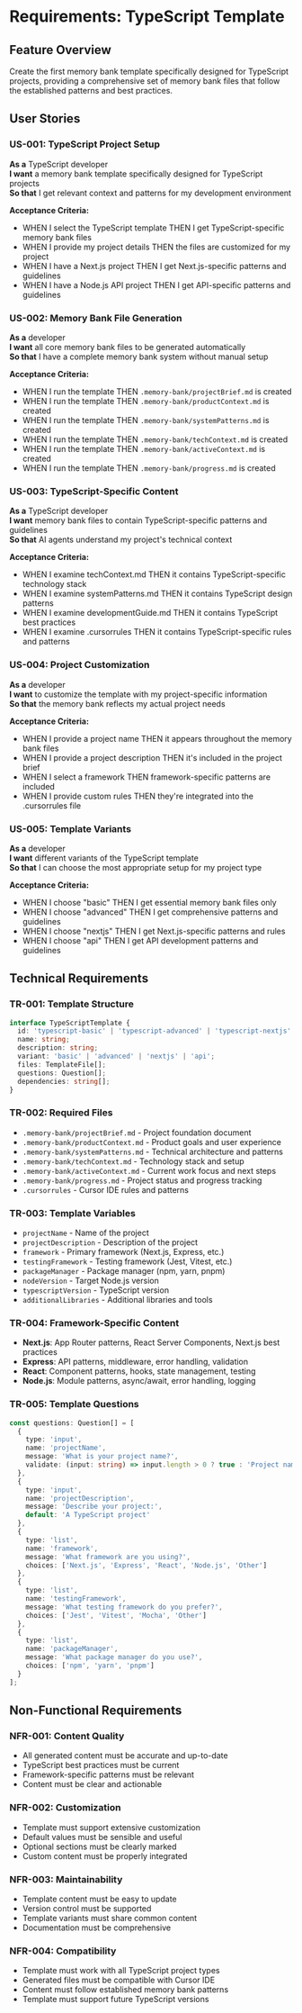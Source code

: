 # Requirements: TypeScript Template

## Feature Overview
Create the first memory bank template specifically designed for TypeScript projects, providing a comprehensive set of memory bank files that follow the established patterns and best practices.

## User Stories

### US-001: TypeScript Project Setup
**As a** TypeScript developer  
**I want** a memory bank template specifically designed for TypeScript projects  
**So that** I get relevant context and patterns for my development environment

**Acceptance Criteria:**
- WHEN I select the TypeScript template THEN I get TypeScript-specific memory bank files
- WHEN I provide my project details THEN the files are customized for my project
- WHEN I have a Next.js project THEN I get Next.js-specific patterns and guidelines
- WHEN I have a Node.js API project THEN I get API-specific patterns and guidelines

### US-002: Memory Bank File Generation
**As a** developer  
**I want** all core memory bank files to be generated automatically  
**So that** I have a complete memory bank system without manual setup

**Acceptance Criteria:**
- WHEN I run the template THEN `.memory-bank/projectBrief.md` is created
- WHEN I run the template THEN `.memory-bank/productContext.md` is created
- WHEN I run the template THEN `.memory-bank/systemPatterns.md` is created
- WHEN I run the template THEN `.memory-bank/techContext.md` is created
- WHEN I run the template THEN `.memory-bank/activeContext.md` is created
- WHEN I run the template THEN `.memory-bank/progress.md` is created

### US-003: TypeScript-Specific Content
**As a** TypeScript developer  
**I want** memory bank files to contain TypeScript-specific patterns and guidelines  
**So that** AI agents understand my project's technical context

**Acceptance Criteria:**
- WHEN I examine techContext.md THEN it contains TypeScript-specific technology stack
- WHEN I examine systemPatterns.md THEN it contains TypeScript design patterns
- WHEN I examine developmentGuide.md THEN it contains TypeScript best practices
- WHEN I examine .cursorrules THEN it contains TypeScript-specific rules and patterns

### US-004: Project Customization
**As a** developer  
**I want** to customize the template with my project-specific information  
**So that** the memory bank reflects my actual project needs

**Acceptance Criteria:**
- WHEN I provide a project name THEN it appears throughout the memory bank files
- WHEN I provide a project description THEN it's included in the project brief
- WHEN I select a framework THEN framework-specific patterns are included
- WHEN I provide custom rules THEN they're integrated into the .cursorrules file

### US-005: Template Variants
**As a** developer  
**I want** different variants of the TypeScript template  
**So that** I can choose the most appropriate setup for my project type

**Acceptance Criteria:**
- WHEN I choose "basic" THEN I get essential memory bank files only
- WHEN I choose "advanced" THEN I get comprehensive patterns and guidelines
- WHEN I choose "nextjs" THEN I get Next.js-specific patterns and rules
- WHEN I choose "api" THEN I get API development patterns and guidelines

## Technical Requirements

### TR-001: Template Structure
```typescript
interface TypeScriptTemplate {
  id: 'typescript-basic' | 'typescript-advanced' | 'typescript-nextjs' | 'typescript-api';
  name: string;
  description: string;
  variant: 'basic' | 'advanced' | 'nextjs' | 'api';
  files: TemplateFile[];
  questions: Question[];
  dependencies: string[];
}
```

### TR-002: Required Files
- `.memory-bank/projectBrief.md` - Project foundation document
- `.memory-bank/productContext.md` - Product goals and user experience
- `.memory-bank/systemPatterns.md` - Technical architecture and patterns
- `.memory-bank/techContext.md` - Technology stack and setup
- `.memory-bank/activeContext.md` - Current work focus and next steps
- `.memory-bank/progress.md` - Project status and progress tracking
- `.cursorrules` - Cursor IDE rules and patterns

### TR-003: Template Variables
- `projectName` - Name of the project
- `projectDescription` - Description of the project
- `framework` - Primary framework (Next.js, Express, etc.)
- `testingFramework` - Testing framework (Jest, Vitest, etc.)
- `packageManager` - Package manager (npm, yarn, pnpm)
- `nodeVersion` - Target Node.js version
- `typescriptVersion` - TypeScript version
- `additionalLibraries` - Additional libraries and tools

### TR-004: Framework-Specific Content
- **Next.js**: App Router patterns, React Server Components, Next.js best practices
- **Express**: API patterns, middleware, error handling, validation
- **React**: Component patterns, hooks, state management, testing
- **Node.js**: Module patterns, async/await, error handling, logging

### TR-005: Template Questions
```typescript
const questions: Question[] = [
  {
    type: 'input',
    name: 'projectName',
    message: 'What is your project name?',
    validate: (input: string) => input.length > 0 ? true : 'Project name is required'
  },
  {
    type: 'input',
    name: 'projectDescription',
    message: 'Describe your project:',
    default: 'A TypeScript project'
  },
  {
    type: 'list',
    name: 'framework',
    message: 'What framework are you using?',
    choices: ['Next.js', 'Express', 'React', 'Node.js', 'Other']
  },
  {
    type: 'list',
    name: 'testingFramework',
    message: 'What testing framework do you prefer?',
    choices: ['Jest', 'Vitest', 'Mocha', 'Other']
  },
  {
    type: 'list',
    name: 'packageManager',
    message: 'What package manager do you use?',
    choices: ['npm', 'yarn', 'pnpm']
  }
];
```

## Non-Functional Requirements

### NFR-001: Content Quality
- All generated content must be accurate and up-to-date
- TypeScript best practices must be current
- Framework-specific patterns must be relevant
- Content must be clear and actionable

### NFR-002: Customization
- Template must support extensive customization
- Default values must be sensible and useful
- Optional sections must be clearly marked
- Custom content must be properly integrated

### NFR-003: Maintainability
- Template content must be easy to update
- Version control must be supported
- Template variants must share common content
- Documentation must be comprehensive

### NFR-004: Compatibility
- Template must work with all TypeScript project types
- Generated files must be compatible with Cursor IDE
- Content must follow established memory bank patterns
- Template must support future TypeScript versions 